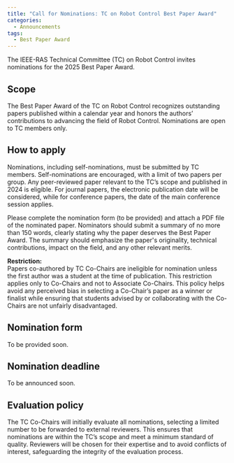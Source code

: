 ```yaml
---
title: "Call for Nominations: TC on Robot Control Best Paper Award"
categories:
  - Announcements
tags:
  - Best Paper Award
---
```


The IEEE-RAS Technical Committee (TC) on Robot Control invites nominations for the 2025 Best Paper Award. 

## Scope
The Best Paper Award of the TC on Robot Control recognizes outstanding papers published within a calendar year and honors the authors’ contributions to advancing the field of Robot Control. 
Nominations are open to TC members only. 

## How to apply
Nominations, including self-nominations, must be submitted by TC members.   Self-nominations are encouraged, with a limit of two papers per group. 
Any peer-reviewed paper relevant to the TC’s scope and published in 2024 is eligible. 
For journal papers, the electronic publication date will be considered, while for conference papers, the date of the main conference session applies. 

Please complete the nomination form (to be provided) and attach a PDF file of the nominated paper. 
Nominators should submit a summary of no more than 150 words, clearly stating why the paper deserves the Best Paper Award. 
The summary should emphasize the paper's originality, technical contributions, impact on the field, and any other relevant merits. 

**Restriction:**  
Papers co-authored by TC Co-Chairs are ineligible for nomination unless the first author was a student at the time of publication. 
This restriction applies only to Co-Chairs and not to Associate Co-Chairs. 
This policy helps avoid any perceived bias in selecting a Co-Chair’s paper as a winner or finalist while ensuring that students advised by or collaborating with the Co-Chairs are not unfairly disadvantaged. 

## Nomination form
To be provided soon. 

## Nomination deadline
To be announced soon. 

## Evaluation policy
The TC Co-Chairs will initially evaluate all nominations, selecting a limited number to be forwarded to external reviewers. 
This ensures that nominations are within the TC’s scope and meet a minimum standard of quality. 
Reviewers will be chosen for their expertise and to avoid conflicts of interest, safeguarding the integrity of the evaluation process. 
